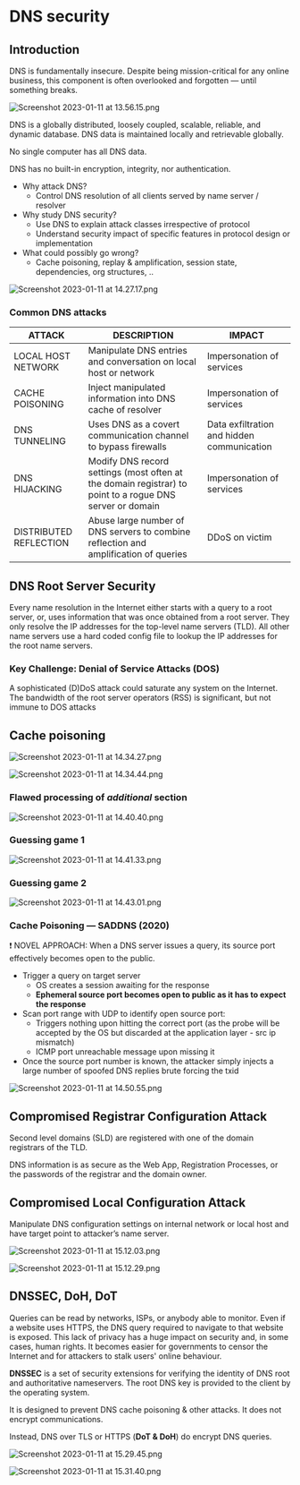 # DNS security

## Introduction

DNS is fundamentally insecure. Despite being mission-critical for any online business, this component is often overlooked and forgotten — until something breaks. 

![Screenshot 2023-01-11 at 13.56.15.png](Screenshot_2023-01-11_at_13.56.15.png)

DNS is a globally distributed, loosely coupled, scalable, reliable, and dynamic database. DNS data is maintained locally and retrievable globally.

No single computer has all DNS data.

DNS has no built-in encryption, integrity, nor authentication.

- Why attack DNS?
    - Control DNS resolution of all clients served by name server / resolver
- Why study DNS security?
    - Use DNS to explain attack classes irrespective of protocol
    - Understand security impact of specific features in protocol design or implementation
- What could possibly go wrong?
    - Cache poisoning, replay & amplification, session state, dependencies, org structures, ..

![Screenshot 2023-01-11 at 14.27.17.png](Screenshot_2023-01-11_at_14.27.17.png)

### Common DNS attacks

| ATTACK | DESCRIPTION | IMPACT |
| --- | --- | --- |
| LOCAL HOST NETWORK | Manipulate DNS entries and conversation on local host or network | Impersonation of services |
| CACHE POISONING | Inject manipulated information into DNS cache of resolver | Impersonation of services |
| DNS TUNNELING | Uses DNS as a covert communication channel to bypass firewalls | Data exfiltration and hidden communication |
| DNS HIJACKING | Modify DNS record settings (most often at the domain registrar) to point to a rogue DNS server or domain | Impersonation of services |
| DISTRIBUTED REFLECTION | Abuse large number of DNS servers to combine reflection and amplification of queries | DDoS on victim |

## DNS Root Server Security

Every name resolution in the Internet either starts with a query to a root server, or, uses information that was once obtained from a root server. They only resolve the IP addresses for the top-level name
servers (TLD). All other name servers use a hard coded config file to lookup the IP addresses for the root name servers.

### **Key Challenge: Denial of Service Attacks (DOS)**

A sophisticated (D)DoS attack could saturate any system on the Internet.
The bandwidth of the root server operators (RSS) is significant, but not immune to DOS attacks

## Cache poisoning

![Screenshot 2023-01-11 at 14.34.27.png](Screenshot_2023-01-11_at_14.34.27.png)

![Screenshot 2023-01-11 at 14.34.44.png](Screenshot_2023-01-11_at_14.34.44.png)

### Flawed processing of *****************additional***************** section

![Screenshot 2023-01-11 at 14.40.40.png](Screenshot_2023-01-11_at_14.40.40.png)

### Guessing game 1

![Screenshot 2023-01-11 at 14.41.33.png](Screenshot_2023-01-11_at_14.41.33.png)

### Guessing game 2

![Screenshot 2023-01-11 at 14.43.01.png](Screenshot_2023-01-11_at_14.43.01.png)

### Cache Poisoning — SADDNS (2020)

<aside>
❗ NOVEL APPROACH: When a DNS server issues a query, its source port effectively becomes open to the public.

</aside>

- Trigger a query on target server
    - OS creates a session awaiting for the response
    - **Ephemeral source port becomes open to public as it has to expect the response**
- Scan port range with UDP to identify open source port:
    - Triggers nothing upon hitting the correct port (as the probe will be accepted by the OS but discarded at the application layer - src ip mismatch)
    - ICMP port unreachable message upon missing it
- Once the source port number is known, the attacker simply injects a large number of spoofed DNS replies brute forcing the txid

![Screenshot 2023-01-11 at 14.50.55.png](Screenshot_2023-01-11_at_14.50.55.png)

## Compromised Registrar Configuration Attack

Second level domains (SLD) are registered with one of the domain registrars of the TLD.

DNS information is as secure as the Web App, Registration Processes, or the passwords of the registrar and the domain owner.

## Compromised Local Configuration Attack

Manipulate DNS configuration settings on internal network or local host and have target point to attacker’s name server.

![Screenshot 2023-01-11 at 15.12.03.png](Screenshot_2023-01-11_at_15.12.03.png)

![Screenshot 2023-01-11 at 15.12.29.png](Screenshot_2023-01-11_at_15.12.29.png)

## DNSSEC, DoH, DoT

Queries can be read by networks, ISPs, or anybody able to monitor. Even if a website uses HTTPS, the DNS query required to navigate to that website is exposed.
This lack of privacy has a huge impact on security and, in some cases, human rights. It becomes easier for governments to censor the Internet and for attackers to stalk users' online behaviour.

**DNSSEC** is a set of security extensions for verifying the identity of DNS root and authoritative nameservers. The root DNS key is provided to the client by the operating system.

It is designed to prevent DNS cache poisoning & other attacks. It does not encrypt communications.

Instead, DNS over TLS or HTTPS (**DoT & DoH**) do encrypt DNS queries.

![Screenshot 2023-01-11 at 15.29.45.png](Screenshot_2023-01-11_at_15.29.45.png)

![Screenshot 2023-01-11 at 15.31.40.png](Screenshot_2023-01-11_at_15.31.40.png)